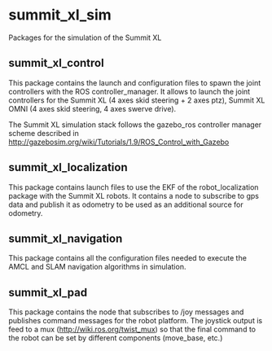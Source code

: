 summit_xl_sim
=============

Packages for the simulation of the Summit XL

<h2>summit_xl_control</h2>

This package contains the launch and configuration files to spawn the joint controllers with the ROS controller_manager. It allows to launch the joint controllers for the Summit XL (4 axes skid steering + 2 axes ptz), Summit XL OMNI (4 axes skid steering, 4 axes swerve drive).

The Summit XL simulation stack follows the gazebo_ros controller manager scheme described in
http://gazebosim.org/wiki/Tutorials/1.9/ROS_Control_with_Gazebo

<h2>summit_xl_localization</h2>

This package contains launch files to use the EKF of the robot_localization package with the Summit XL robots. It contains a node to subscribe to gps data and publish it as odometry to be used as an additional source for odometry.

<h2>summit_xl_navigation</h2>

This package contains all the configuration files needed to execute the AMCL and SLAM navigation algorithms in simulation.

<h2>summit_xl_pad</h2>

This package contains the node that subscribes to /joy messages and publishes command messages for the robot platform. The joystick output is feed to a mux (http://wiki.ros.org/twist_mux) so that the final command to the robot can be set by different components (move_base, etc.)



